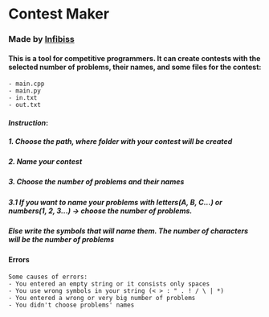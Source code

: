 # **Contest Maker**
### **Made by [Infibiss](https://github.com/Infibiss?tab=repositories)**

#### This is a tool for competitive programmers. It can create contests with the selected number of problems, their names, and some files for the contest:
	- main.cpp
	- main.py
	- in.txt
	- out.txt


#### *Instruction*:
##### 1. Choose the path, where folder with your contest will be created
##### 2. Name your contest
##### 3. Choose the number of problems and their names
#####   3.1 If you want to name your problems with letters(A, B, C...) or numbers(1, 2, 3...) -> choose the number of problems.
#####	Else write the symbols that will name them. The number of characters will be the number of problems

#### Errors
	Some causes of errors:
	- You entered an empty string or it consists only spaces
	- You use wrong symbols in your string (< > : " . ! / \ | *)
	- You entered a wrong or very big number of problems
	- You didn't choose problems' names
